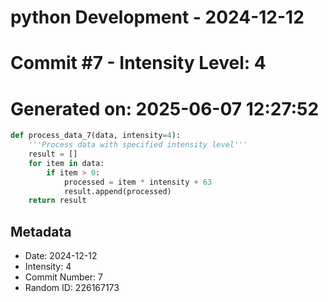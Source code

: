 ﻿# python Development - 2024-12-12
# Commit #7 - Intensity Level: 4
# Generated on: 2025-06-07 12:27:52
```python
def process_data_7(data, intensity=4):
    '''Process data with specified intensity level'''
    result = []
    for item in data:
        if item > 0:
            processed = item * intensity + 63
            result.append(processed)
    return result
```
## Metadata
- Date: 2024-12-12
- Intensity: 4
- Commit Number: 7
- Random ID: 226167173

